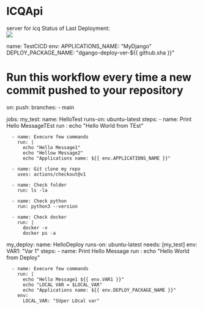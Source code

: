 # ICQApi
server for icq
Status of Last Deployment:<br>
<img src="https://github.com/SharunovEvgeny/ApiForTestCI-CD/workflows/TestCICD/badge.svg?branch=master"><br>




name: TestCICD
env:
  APPLICATIONS_NAME: "MyDjango"
  DEPLOY_PACKAGE_NAME: "dgango-deploy-ver-${{ github.sha }}"

# Run this workflow every time a new commit pushed to your repository
on:
  push:
    branches: 
      - main

jobs:
  my_test:
    name: HelloTest
    runs-on: ubuntu-latest
    steps:
      - name: Print Hello MessageTEst
        run : echo "Hello World from TEst"
        
      - name: Execure few commands
        run: |
          echo "Hello Message1"
          echo "Hellow Message2"
          echo "Applications name: ${{ env.APPLICATIONS_NAME }}"
          
      - name: Git clone my repo
        uses: actions/checkout@v1
        
      - name: Check folder
        run: ls -la
        
      - name: Check python
        run: python3 --version
        
      - name: Check docker
        run: |
          docker -v
          docker ps -a
  my_deploy:
    name: HelloDeploy
    runs-on: ubuntu-latest
    needs: [my_test]
    env:
      VAR1: "Var 1"
    steps:
      - name: Print Hello Message
        run : echo "Hello World from Deploy"
        
      - name: Execure few commands
        run: |
          echo "Hello Message1 ${{ env.VAR1 }}"
          echo "LOCAL VAR = $LOCAL_VAR"
          echo "Applications name: ${{ env.DEPLOY_PACKAGE_NAME }}"
        env:
          LOCAL_VAR: "SUper LOcal var"
    
